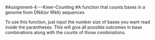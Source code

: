 #Assignment-4---Kmer-Counting
#A function that counts bases in a genome from DNA(or RNA) sequences

To use this function, just input the number size of bases you want read inside the parantheses.
This will give all possible outcomes in base combinations along with the counts of those combinations.




